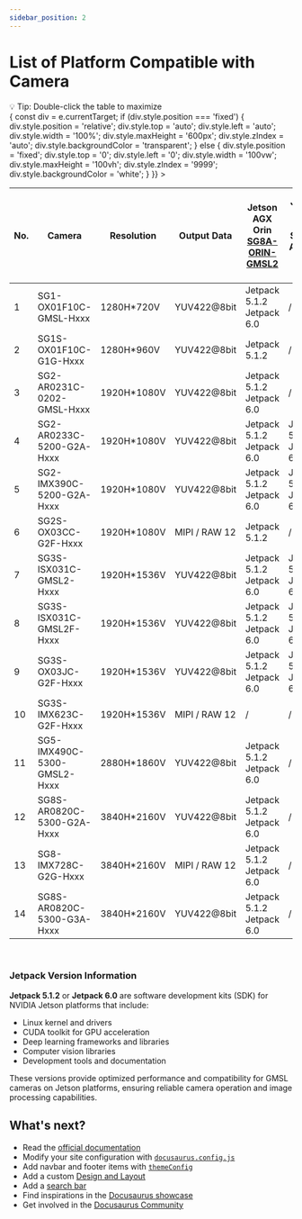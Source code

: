```yaml
---
sidebar_position: 2
---
```


# List of Platform Compatible with Camera

<div style={{ 
  marginBottom: '10px', 
  color: '#666', 
  fontSize: '14px',
  fontStyle: 'italic'
}}>
💡 Tip: Double-click the table to maximize
</div>

<div 
  style={{ 
    overflowX: 'auto', 
    overflowY: 'auto', 
    maxHeight: '600px', 
    width: '100%',
    cursor: 'pointer',
    transition: 'all 0.3s ease'
  }}
  onDoubleClick={(e) => {
    const div = e.currentTarget;
    if (div.style.position === 'fixed') {
      div.style.position = 'relative';
      div.style.top = 'auto';
      div.style.left = 'auto';
      div.style.width = '100%';
      div.style.maxHeight = '600px';
      div.style.zIndex = 'auto';
      div.style.backgroundColor = 'transparent';
    } else {
      div.style.position = 'fixed';
      div.style.top = '0';
      div.style.left = '0';
      div.style.width = '100vw';
      div.style.maxHeight = '100vh';
      div.style.zIndex = '9999';
      div.style.backgroundColor = 'white';
    }
  }}
>
<table style={{ width: '200%', borderCollapse: 'collapse' }}>
<thead>
<tr>
<th style={{ padding: '8px', border: '1px solid #ddd', backgroundColor: 'var(--ifm-color-primary-light)', color: 'black', whiteSpace: 'nowrap' }}>No.</th>
<th style={{ padding: '8px', border: '1px solid #ddd', backgroundColor: 'var(--ifm-color-primary-light)', color: 'black', whiteSpace: 'nowrap' }}>Camera</th>
<th style={{ padding: '8px', border: '1px solid #ddd', backgroundColor: 'var(--ifm-color-primary-light)', color: 'black', whiteSpace: 'nowrap' }}>Resolution</th>
<th style={{ padding: '8px', border: '1px solid #ddd', backgroundColor: 'var(--ifm-color-primary-light)', color: 'black', whiteSpace: 'nowrap' }}>Output Data</th>
<th style={{ padding: '8px', border: '1px solid #ddd', backgroundColor: 'var(--ifm-color-primary-light)', color: 'black', whiteSpace: 'nowrap' }}>Jetson AGX Orin<br/><a style={{color:'black',textDecoration:'underline'}} href="https://sensing-world.com/en/h-pd-65.html?recommendFromPid=0&fromMid=898">SG8A-ORIN-GMSL2</a></th>
<th style={{ padding: '8px', border: '1px solid #ddd', backgroundColor: 'var(--ifm-color-primary-light)', color: 'black', whiteSpace: 'nowrap' }}>Jetson AGX Orin<br/><a style={{color:'black',textDecoration:'underline'}} >SG8A-AGON-G2Y-A1</a></th>
<th style={{ padding: '8px', border: '1px solid #ddd', backgroundColor: 'var(--ifm-color-primary-light)', color: 'black', whiteSpace: 'nowrap' }}>Jetson AGX Orin<br/><a style={{color:'black',textDecoration:'underline'}} >SG10A-AGON-G2M-A1</a></th>
<th style={{ padding: '8px', border: '1px solid #ddd', backgroundColor: 'var(--ifm-color-primary-light)', color: 'black', whiteSpace: 'nowrap' }}>Jetson Orin Nano/NX<br/><a style={{color:'black',textDecoration:'underline'}} href="https://sensing-world.com/en/h-pd-168.html?recommendFromPid=0&fromMid=962">SG4A-NONX-G2Y-A1</a></th>
<th style={{ padding: '8px', border: '1px solid #ddd', backgroundColor: 'var(--ifm-color-primary-light)', color: 'black', whiteSpace: 'nowrap' }}>Jetson Orin Nano/NX<br/><a style={{color:'black',textDecoration:'underline'}} href="https://sensing-world.com/en/h-pd-80.html?recommendFromPid=0&fromMid=962">SG6C-ORNX-G2-F</a></th>
<th style={{ padding: '8px', border: '1px solid #ddd', backgroundColor: 'var(--ifm-color-primary-light)', color: 'black', whiteSpace: 'nowrap' }}>Jetson Orin Nano/NX<br/><a style={{color:'black',textDecoration:'underline'}} href="https://sensing-world.com/en/h-pd-79.html?recommendFromPid=0&fromMid=962">SG2A-G3-I4L-F</a></th>
<th style={{ padding: '8px', border: '1px solid #ddd', backgroundColor: 'var(--ifm-color-primary-light)', color: 'black', whiteSpace: 'nowrap' }}>Data collection product<br/><a style={{color:'black',textDecoration:'underline'}} >CCG3-8H</a></th>
<th style={{ padding: '8px', border: '1px solid #ddd', backgroundColor: 'var(--ifm-color-primary-light)', color: 'black', whiteSpace: 'nowrap' }}>Data collection product<br/><a style={{color:'black',textDecoration:'underline'}} >CCG3-8M</a></th>
</tr>
</thead>
<tbody>
<tr>
<td style={{ padding: '8px', border: '1px solid #ddd', textAlign: 'center', whiteSpace: 'nowrap' }}>1</td>
<td style={{ padding: '8px', border: '1px solid #ddd', textAlign: 'center', whiteSpace: 'nowrap' }}>SG1-OX01F10C-GMSL-Hxxx</td>
<td style={{ padding: '8px', border: '1px solid #ddd', textAlign: 'center', whiteSpace: 'nowrap' }}>1280H*720V</td>
<td style={{ padding: '8px', border: '1px solid #ddd', textAlign: 'center', whiteSpace: 'nowrap' }}>YUV422@8bit</td>
<td style={{ padding: '8px', border: '1px solid #ddd', textAlign: 'center', whiteSpace: 'nowrap' }}>Jetpack 5.1.2<br/>Jetpack 6.0</td>
<td style={{ padding: '8px', border: '1px solid #ddd', textAlign: 'center', whiteSpace: 'nowrap' }}>/</td>
<td style={{ padding: '8px', border: '1px solid #ddd', textAlign: 'center', whiteSpace: 'nowrap' }}>/</td>
<td style={{ padding: '8px', border: '1px solid #ddd', textAlign: 'center', whiteSpace: 'nowrap' }}>/</td>
<td style={{ padding: '8px', border: '1px solid #ddd', textAlign: 'center', whiteSpace: 'nowrap' }}>Jetpack 6.1</td>
<td style={{ padding: '8px', border: '1px solid #ddd', textAlign: 'center', whiteSpace: 'nowrap' }}>/</td>
<td style={{ padding: '8px', border: '1px solid #ddd', textAlign: 'center', whiteSpace: 'nowrap' }}>Yes</td>
<td style={{ padding: '8px', border: '1px solid #ddd', textAlign: 'center', whiteSpace: 'nowrap' }}>Yes</td>
</tr>
<tr>
<td style={{ padding: '8px', border: '1px solid #ddd', textAlign: 'center', whiteSpace: 'nowrap' }}>2</td>
<td style={{ padding: '8px', border: '1px solid #ddd', textAlign: 'center', whiteSpace: 'nowrap' }}>SG1S-OX01F10C-G1G-Hxxx</td>
<td style={{ padding: '8px', border: '1px solid #ddd', textAlign: 'center', whiteSpace: 'nowrap' }}>1280H*960V</td>
<td style={{ padding: '8px', border: '1px solid #ddd', textAlign: 'center', whiteSpace: 'nowrap' }}>YUV422@8bit</td>
<td style={{ padding: '8px', border: '1px solid #ddd', textAlign: 'center', whiteSpace: 'nowrap' }}>Jetpack 5.1.2</td>
<td style={{ padding: '8px', border: '1px solid #ddd', textAlign: 'center', whiteSpace: 'nowrap' }}>/</td>
<td style={{ padding: '8px', border: '1px solid #ddd', textAlign: 'center', whiteSpace: 'nowrap' }}>/</td>
<td style={{ padding: '8px', border: '1px solid #ddd', textAlign: 'center', whiteSpace: 'nowrap' }}>/</td>
<td style={{ padding: '8px', border: '1px solid #ddd', textAlign: 'center', whiteSpace: 'nowrap' }}>Jetpack 6.1</td>
<td style={{ padding: '8px', border: '1px solid #ddd', textAlign: 'center', whiteSpace: 'nowrap' }}>/</td>
<td style={{ padding: '8px', border: '1px solid #ddd', textAlign: 'center', whiteSpace: 'nowrap' }}>Yes</td>
<td style={{ padding: '8px', border: '1px solid #ddd', textAlign: 'center', whiteSpace: 'nowrap' }}>Yes</td>
</tr>
<tr>
<td style={{ padding: '8px', border: '1px solid #ddd', textAlign: 'center', whiteSpace: 'nowrap' }}>3</td>
<td style={{ padding: '8px', border: '1px solid #ddd', textAlign: 'center', whiteSpace: 'nowrap' }}>SG2-AR0231C-0202-GMSL-Hxxx</td>
<td style={{ padding: '8px', border: '1px solid #ddd', textAlign: 'center', whiteSpace: 'nowrap' }}>1920H*1080V</td>
<td style={{ padding: '8px', border: '1px solid #ddd', textAlign: 'center', whiteSpace: 'nowrap' }}>YUV422@8bit</td>
<td style={{ padding: '8px', border: '1px solid #ddd', textAlign: 'center', whiteSpace: 'nowrap' }}>Jetpack 5.1.2<br/>Jetpack 6.0</td>
<td style={{ padding: '8px', border: '1px solid #ddd', textAlign: 'center', whiteSpace: 'nowrap' }}>/</td>
<td style={{ padding: '8px', border: '1px solid #ddd', textAlign: 'center', whiteSpace: 'nowrap' }}>/</td>
<td style={{ padding: '8px', border: '1px solid #ddd', textAlign: 'center', whiteSpace: 'nowrap' }}>/</td>
<td style={{ padding: '8px', border: '1px solid #ddd', textAlign: 'center', whiteSpace: 'nowrap' }}>Jetpack 6.1</td>
<td style={{ padding: '8px', border: '1px solid #ddd', textAlign: 'center', whiteSpace: 'nowrap' }}>/</td>
<td style={{ padding: '8px', border: '1px solid #ddd', textAlign: 'center', whiteSpace: 'nowrap' }}>Yes</td>
<td style={{ padding: '8px', border: '1px solid #ddd', textAlign: 'center', whiteSpace: 'nowrap' }}>Yes</td>
</tr>
<tr>
<td style={{ padding: '8px', border: '1px solid #ddd', textAlign: 'center', whiteSpace: 'nowrap' }}>4</td>
<td style={{ padding: '8px', border: '1px solid #ddd', textAlign: 'center', whiteSpace: 'nowrap' }}>SG2-AR0233C-5200-G2A-Hxxx</td>
<td style={{ padding: '8px', border: '1px solid #ddd', textAlign: 'center', whiteSpace: 'nowrap' }}>1920H*1080V</td>
<td style={{ padding: '8px', border: '1px solid #ddd', textAlign: 'center', whiteSpace: 'nowrap' }}>YUV422@8bit</td>
<td style={{ padding: '8px', border: '1px solid #ddd', textAlign: 'center', whiteSpace: 'nowrap' }}>Jetpack 5.1.2<br/>Jetpack 6.0</td>
<td style={{ padding: '8px', border: '1px solid #ddd', textAlign: 'center', whiteSpace: 'nowrap' }}>Jetpack 5.1.2<br/>Jetpack 6.0</td>
<td style={{ padding: '8px', border: '1px solid #ddd', textAlign: 'center', whiteSpace: 'nowrap' }}>/</td>
<td style={{ padding: '8px', border: '1px solid #ddd', textAlign: 'center', whiteSpace: 'nowrap' }}>/</td>
<td style={{ padding: '8px', border: '1px solid #ddd', textAlign: 'center', whiteSpace: 'nowrap' }}>Jetpack 6.1</td>
<td style={{ padding: '8px', border: '1px solid #ddd', textAlign: 'center', whiteSpace: 'nowrap' }}>/</td>
<td style={{ padding: '8px', border: '1px solid #ddd', textAlign: 'center', whiteSpace: 'nowrap' }}>Yes</td>
<td style={{ padding: '8px', border: '1px solid #ddd', textAlign: 'center', whiteSpace: 'nowrap' }}>Yes</td>
</tr>
<tr>
<td style={{ padding: '8px', border: '1px solid #ddd', textAlign: 'center', whiteSpace: 'nowrap' }}>5</td>
<td style={{ padding: '8px', border: '1px solid #ddd', textAlign: 'center', whiteSpace: 'nowrap' }}>SG2-IMX390C-5200-G2A-Hxxx</td>
<td style={{ padding: '8px', border: '1px solid #ddd', textAlign: 'center', whiteSpace: 'nowrap' }}>1920H*1080V</td>
<td style={{ padding: '8px', border: '1px solid #ddd', textAlign: 'center', whiteSpace: 'nowrap' }}>YUV422@8bit</td>
<td style={{ padding: '8px', border: '1px solid #ddd', textAlign: 'center', whiteSpace: 'nowrap' }}>Jetpack 5.1.2<br/>Jetpack 6.0</td>
<td style={{ padding: '8px', border: '1px solid #ddd', textAlign: 'center', whiteSpace: 'nowrap' }}>Jetpack 5.1.2<br/>Jetpack 6.0</td>
<td style={{ padding: '8px', border: '1px solid #ddd', textAlign: 'center', whiteSpace: 'nowrap' }}>/</td>
<td style={{ padding: '8px', border: '1px solid #ddd', textAlign: 'center', whiteSpace: 'nowrap' }}>/</td>
<td style={{ padding: '8px', border: '1px solid #ddd', textAlign: 'center', whiteSpace: 'nowrap' }}>Jetpack 6.1</td>
<td style={{ padding: '8px', border: '1px solid #ddd', textAlign: 'center', whiteSpace: 'nowrap' }}>/</td>
<td style={{ padding: '8px', border: '1px solid #ddd', textAlign: 'center', whiteSpace: 'nowrap' }}>Yes</td>
<td style={{ padding: '8px', border: '1px solid #ddd', textAlign: 'center', whiteSpace: 'nowrap' }}>Yes</td>
</tr>
<tr>
<td style={{ padding: '8px', border: '1px solid #ddd', textAlign: 'center', whiteSpace: 'nowrap' }}>6</td>
<td style={{ padding: '8px', border: '1px solid #ddd', textAlign: 'center', whiteSpace: 'nowrap' }}>SG2S-OX03CC-G2F-Hxxx</td>
<td style={{ padding: '8px', border: '1px solid #ddd', textAlign: 'center', whiteSpace: 'nowrap' }}>1920H*1080V</td>
<td style={{ padding: '8px', border: '1px solid #ddd', textAlign: 'center', whiteSpace: 'nowrap' }}>MIPI / RAW 12</td>
<td style={{ padding: '8px', border: '1px solid #ddd', textAlign: 'center', whiteSpace: 'nowrap' }}>Jetpack 5.1.2</td>
<td style={{ padding: '8px', border: '1px solid #ddd', textAlign: 'center', whiteSpace: 'nowrap' }}>/</td>
<td style={{ padding: '8px', border: '1px solid #ddd', textAlign: 'center', whiteSpace: 'nowrap' }}>/</td>
<td style={{ padding: '8px', border: '1px solid #ddd', textAlign: 'center', whiteSpace: 'nowrap' }}>/</td>
<td style={{ padding: '8px', border: '1px solid #ddd', textAlign: 'center', whiteSpace: 'nowrap' }}>/</td>
<td style={{ padding: '8px', border: '1px solid #ddd', textAlign: 'center', whiteSpace: 'nowrap' }}>/</td>
<td style={{ padding: '8px', border: '1px solid #ddd', textAlign: 'center', whiteSpace: 'nowrap' }}>/</td>
<td style={{ padding: '8px', border: '1px solid #ddd', textAlign: 'center', whiteSpace: 'nowrap' }}>/</td>
</tr>
<tr>
<td style={{ padding: '8px', border: '1px solid #ddd', textAlign: 'center', whiteSpace: 'nowrap' }}>7</td>
<td style={{ padding: '8px', border: '1px solid #ddd', textAlign: 'center', whiteSpace: 'nowrap' }}>SG3S-ISX031C-GMSL2-Hxxx</td>
<td style={{ padding: '8px', border: '1px solid #ddd', textAlign: 'center', whiteSpace: 'nowrap' }}>1920H*1536V</td>
<td style={{ padding: '8px', border: '1px solid #ddd', textAlign: 'center', whiteSpace: 'nowrap' }}>YUV422@8bit</td>
<td style={{ padding: '8px', border: '1px solid #ddd', textAlign: 'center', whiteSpace: 'nowrap' }}>Jetpack 5.1.2<br/>Jetpack 6.0</td>
<td style={{ padding: '8px', border: '1px solid #ddd', textAlign: 'center', whiteSpace: 'nowrap' }}>Jetpack 5.1.2<br/>Jetpack 6.2</td>
<td style={{ padding: '8px', border: '1px solid #ddd', textAlign: 'center', whiteSpace: 'nowrap' }}>Jetpack 6.0</td>
<td style={{ padding: '8px', border: '1px solid #ddd', textAlign: 'center', whiteSpace: 'nowrap' }}>Jetpack 5.1.2</td>
<td style={{ padding: '8px', border: '1px solid #ddd', textAlign: 'center', whiteSpace: 'nowrap' }}>/</td>
<td style={{ padding: '8px', border: '1px solid #ddd', textAlign: 'center', whiteSpace: 'nowrap' }}>/</td>
<td style={{ padding: '8px', border: '1px solid #ddd', textAlign: 'center', whiteSpace: 'nowrap' }}>Yes</td>
<td style={{ padding: '8px', border: '1px solid #ddd', textAlign: 'center', whiteSpace: 'nowrap' }}>Yes</td>
</tr>
<tr>
<td style={{ padding: '8px', border: '1px solid #ddd', textAlign: 'center', whiteSpace: 'nowrap' }}>8</td>
<td style={{ padding: '8px', border: '1px solid #ddd', textAlign: 'center', whiteSpace: 'nowrap' }}>SG3S-ISX031C-GMSL2F-Hxxx</td>
<td style={{ padding: '8px', border: '1px solid #ddd', textAlign: 'center', whiteSpace: 'nowrap' }}>1920H*1536V</td>
<td style={{ padding: '8px', border: '1px solid #ddd', textAlign: 'center', whiteSpace: 'nowrap' }}>YUV422@8bit</td>
<td style={{ padding: '8px', border: '1px solid #ddd', textAlign: 'center', whiteSpace: 'nowrap' }}>Jetpack 5.1.2<br/>Jetpack 6.0</td>
<td style={{ padding: '8px', border: '1px solid #ddd', textAlign: 'center', whiteSpace: 'nowrap' }}>Jetpack 5.1.2<br/>Jetpack 6.2</td>
<td style={{ padding: '8px', border: '1px solid #ddd', textAlign: 'center', whiteSpace: 'nowrap' }}>Jetpack 6.0</td>
<td style={{ padding: '8px', border: '1px solid #ddd', textAlign: 'center', whiteSpace: 'nowrap' }}>Jetpack 5.1.2</td>
<td style={{ padding: '8px', border: '1px solid #ddd', textAlign: 'center', whiteSpace: 'nowrap' }}>Jetpack 5.1.2</td>
<td style={{ padding: '8px', border: '1px solid #ddd', textAlign: 'center', whiteSpace: 'nowrap' }}>/</td>
<td style={{ padding: '8px', border: '1px solid #ddd', textAlign: 'center', whiteSpace: 'nowrap' }}>Yes</td>
<td style={{ padding: '8px', border: '1px solid #ddd', textAlign: 'center', whiteSpace: 'nowrap' }}>Yes</td>
</tr>
<tr>
<td style={{ padding: '8px', border: '1px solid #ddd', textAlign: 'center', whiteSpace: 'nowrap' }}>9</td>
<td style={{ padding: '8px', border: '1px solid #ddd', textAlign: 'center', whiteSpace: 'nowrap' }}>SG3S-OX03JC-G2F-Hxxx</td>
<td style={{ padding: '8px', border: '1px solid #ddd', textAlign: 'center', whiteSpace: 'nowrap' }}>1920H*1536V</td>
<td style={{ padding: '8px', border: '1px solid #ddd', textAlign: 'center', whiteSpace: 'nowrap' }}>YUV422@8bit</td>
<td style={{ padding: '8px', border: '1px solid #ddd', textAlign: 'center', whiteSpace: 'nowrap' }}>Jetpack 5.1.2<br/>Jetpack 6.0</td>
<td style={{ padding: '8px', border: '1px solid #ddd', textAlign: 'center', whiteSpace: 'nowrap' }}>Jetpack 5.1.2<br/>Jetpack 6.2</td>
<td style={{ padding: '8px', border: '1px solid #ddd', textAlign: 'center', whiteSpace: 'nowrap' }}>/</td>
<td style={{ padding: '8px', border: '1px solid #ddd', textAlign: 'center', whiteSpace: 'nowrap' }}>Jetpack 5.1.2</td>
<td style={{ padding: '8px', border: '1px solid #ddd', textAlign: 'center', whiteSpace: 'nowrap' }}>/</td>
<td style={{ padding: '8px', border: '1px solid #ddd', textAlign: 'center', whiteSpace: 'nowrap' }}>/</td>
<td style={{ padding: '8px', border: '1px solid #ddd', textAlign: 'center', whiteSpace: 'nowrap' }}>Yes</td>
<td style={{ padding: '8px', border: '1px solid #ddd', textAlign: 'center', whiteSpace: 'nowrap' }}>Yes</td>
</tr>
<tr>
<td style={{ padding: '8px', border: '1px solid #ddd', textAlign: 'center', whiteSpace: 'nowrap' }}>10</td>
<td style={{ padding: '8px', border: '1px solid #ddd', textAlign: 'center', whiteSpace: 'nowrap' }}>SG3S-IMX623C-G2F-Hxxx</td>
<td style={{ padding: '8px', border: '1px solid #ddd', textAlign: 'center', whiteSpace: 'nowrap' }}>1920H*1536V</td>
<td style={{ padding: '8px', border: '1px solid #ddd', textAlign: 'center', whiteSpace: 'nowrap' }}>MIPI / RAW 12</td>
<td style={{ padding: '8px', border: '1px solid #ddd', textAlign: 'center', whiteSpace: 'nowrap' }}>/</td>
<td style={{ padding: '8px', border: '1px solid #ddd', textAlign: 'center', whiteSpace: 'nowrap' }}>/</td>
<td style={{ padding: '8px', border: '1px solid #ddd', textAlign: 'center', whiteSpace: 'nowrap' }}>/</td>
<td style={{ padding: '8px', border: '1px solid #ddd', textAlign: 'center', whiteSpace: 'nowrap' }}>/</td>
<td style={{ padding: '8px', border: '1px solid #ddd', textAlign: 'center', whiteSpace: 'nowrap' }}>/</td>
<td style={{ padding: '8px', border: '1px solid #ddd', textAlign: 'center', whiteSpace: 'nowrap' }}>/</td>
</tr>
<tr>
<td style={{ padding: '8px', border: '1px solid #ddd', textAlign: 'center', whiteSpace: 'nowrap' }}>11</td>
<td style={{ padding: '8px', border: '1px solid #ddd', textAlign: 'center', whiteSpace: 'nowrap' }}>SG5-IMX490C-5300-GMSL2-Hxxx</td>
<td style={{ padding: '8px', border: '1px solid #ddd', textAlign: 'center', whiteSpace: 'nowrap' }}>2880H*1860V</td>
<td style={{ padding: '8px', border: '1px solid #ddd', textAlign: 'center', whiteSpace: 'nowrap' }}>YUV422@8bit</td>
<td style={{ padding: '8px', border: '1px solid #ddd', textAlign: 'center', whiteSpace: 'nowrap' }}>Jetpack 5.1.2<br/>Jetpack 6.0</td>
<td style={{ padding: '8px', border: '1px solid #ddd', textAlign: 'center', whiteSpace: 'nowrap' }}>/</td>
<td style={{ padding: '8px', border: '1px solid #ddd', textAlign: 'center', whiteSpace: 'nowrap' }}>/</td>
<td style={{ padding: '8px', border: '1px solid #ddd', textAlign: 'center', whiteSpace: 'nowrap' }}>/</td>
<td style={{ padding: '8px', border: '1px solid #ddd', textAlign: 'center', whiteSpace: 'nowrap' }}>/</td>
<td style={{ padding: '8px', border: '1px solid #ddd', textAlign: 'center', whiteSpace: 'nowrap' }}>/</td>
<td style={{ padding: '8px', border: '1px solid #ddd', textAlign: 'center', whiteSpace: 'nowrap' }}>Yes</td>
<td style={{ padding: '8px', border: '1px solid #ddd', textAlign: 'center', whiteSpace: 'nowrap' }}>Yes</td>
</tr>
<tr>
<td style={{ padding: '8px', border: '1px solid #ddd', textAlign: 'center', whiteSpace: 'nowrap' }}>12</td>
<td style={{ padding: '8px', border: '1px solid #ddd', textAlign: 'center', whiteSpace: 'nowrap' }}>SG8S-AR0820C-5300-G2A-Hxxx</td>
<td style={{ padding: '8px', border: '1px solid #ddd', textAlign: 'center', whiteSpace: 'nowrap' }}>3840H*2160V</td>
<td style={{ padding: '8px', border: '1px solid #ddd', textAlign: 'center', whiteSpace: 'nowrap' }}>YUV422@8bit</td>
<td style={{ padding: '8px', border: '1px solid #ddd', textAlign: 'center', whiteSpace: 'nowrap' }}>Jetpack 5.1.2<br/>Jetpack 6.0</td>
<td style={{ padding: '8px', border: '1px solid #ddd', textAlign: 'center', whiteSpace: 'nowrap' }}>/</td>
<td style={{ padding: '8px', border: '1px solid #ddd', textAlign: 'center', whiteSpace: 'nowrap' }}>/</td>
<td style={{ padding: '8px', border: '1px solid #ddd', textAlign: 'center', whiteSpace: 'nowrap' }}>Jetpack 5.1.2</td>
<td style={{ padding: '8px', border: '1px solid #ddd', textAlign: 'center', whiteSpace: 'nowrap' }}>Jetpack 5.1.2</td>
<td style={{ padding: '8px', border: '1px solid #ddd', textAlign: 'center', whiteSpace: 'nowrap' }}>/</td>
<td style={{ padding: '8px', border: '1px solid #ddd', textAlign: 'center', whiteSpace: 'nowrap' }}>Yes</td>
<td style={{ padding: '8px', border: '1px solid #ddd', textAlign: 'center', whiteSpace: 'nowrap' }}>Yes</td>
</tr>
<tr>
<td style={{ padding: '8px', border: '1px solid #ddd', textAlign: 'center', whiteSpace: 'nowrap' }}>13</td>
<td style={{ padding: '8px', border: '1px solid #ddd', textAlign: 'center', whiteSpace: 'nowrap' }}>SG8-IMX728C-G2G-Hxxx</td>
<td style={{ padding: '8px', border: '1px solid #ddd', textAlign: 'center', whiteSpace: 'nowrap' }}>3840H*2160V</td>
<td style={{ padding: '8px', border: '1px solid #ddd', textAlign: 'center', whiteSpace: 'nowrap' }}>MIPI / RAW 12</td>
<td style={{ padding: '8px', border: '1px solid #ddd', textAlign: 'center', whiteSpace: 'nowrap' }}>Jetpack 5.1.2<br/>Jetpack 6.0</td>
<td style={{ padding: '8px', border: '1px solid #ddd', textAlign: 'center', whiteSpace: 'nowrap' }}>/</td>
<td style={{ padding: '8px', border: '1px solid #ddd', textAlign: 'center', whiteSpace: 'nowrap' }}>/</td>
<td style={{ padding: '8px', border: '1px solid #ddd', textAlign: 'center', whiteSpace: 'nowrap' }}>/</td>
<td style={{ padding: '8px', border: '1px solid #ddd', textAlign: 'center', whiteSpace: 'nowrap' }}>/</td>
<td style={{ padding: '8px', border: '1px solid #ddd', textAlign: 'center', whiteSpace: 'nowrap' }}>Jetpack 5.1.2</td>
<td style={{ padding: '8px', border: '1px solid #ddd', textAlign: 'center', whiteSpace: 'nowrap' }}>/</td>
<td style={{ padding: '8px', border: '1px solid #ddd', textAlign: 'center', whiteSpace: 'nowrap' }}>/</td>
</tr>
<tr>
<td style={{ padding: '8px', border: '1px solid #ddd', textAlign: 'center', whiteSpace: 'nowrap' }}>14</td>
<td style={{ padding: '8px', border: '1px solid #ddd', textAlign: 'center', whiteSpace: 'nowrap' }}>SG8S-AR0820C-5300-G3A-Hxxx</td>
<td style={{ padding: '8px', border: '1px solid #ddd', textAlign: 'center', whiteSpace: 'nowrap' }}>3840H*2160V</td>
<td style={{ padding: '8px', border: '1px solid #ddd', textAlign: 'center', whiteSpace: 'nowrap' }}>YUV422@8bit</td>
<td style={{ padding: '8px', border: '1px solid #ddd', textAlign: 'center', whiteSpace: 'nowrap' }}>Jetpack 5.1.2<br/>Jetpack 6.0</td>
<td style={{ padding: '8px', border: '1px solid #ddd', textAlign: 'center', whiteSpace: 'nowrap' }}>/</td>
<td style={{ padding: '8px', border: '1px solid #ddd', textAlign: 'center', whiteSpace: 'nowrap' }}>/</td>
<td style={{ padding: '8px', border: '1px solid #ddd', textAlign: 'center', whiteSpace: 'nowrap' }}>/</td>
<td style={{ padding: '8px', border: '1px solid #ddd', textAlign: 'center', whiteSpace: 'nowrap' }}>/</td>
<td style={{ padding: '8px', border: '1px solid #ddd', textAlign: 'center', whiteSpace: 'nowrap' }}>Jetpack 5.1.2</td>
<td style={{ padding: '8px', border: '1px solid #ddd', textAlign: 'center', whiteSpace: 'nowrap' }}>/</td>
<td style={{ padding: '8px', border: '1px solid #ddd', textAlign: 'center', whiteSpace: 'nowrap' }}>/</td>
</tr>
</tbody>
</table>
</div>

<br />
<div style={{ marginTop: '20px', padding: '15px', backgroundColor: '#f5f5f5', borderRadius: '5px' }}>
  <h3 style={{ marginBottom: '10px' }}>Jetpack Version Information</h3>
  <p>
    <strong style={{ color: 'var(--ifm-color-primary-light)' }}>Jetpack 5.1.2</strong> or <strong style={{ color: 'var(--ifm-color-primary-light)' }}>Jetpack 6.0</strong> are software development kits (SDK) for NVIDIA Jetson platforms that include:
  </p>
  <ul>
    <li>Linux kernel and drivers</li>
    <li>CUDA toolkit for GPU acceleration</li>
    <li>Deep learning frameworks and libraries</li>
    <li>Computer vision libraries</li>
    <li>Development tools and documentation</li>
  </ul>
  <p>
    These versions provide optimized performance and compatibility for GMSL cameras on Jetson platforms, ensuring reliable camera operation and image processing capabilities.
  </p>
</div>



## What's next?

- Read the [official documentation](https://docusaurus.io/)
- Modify your site configuration with [`docusaurus.config.js`](https://docusaurus.io/docs/api/docusaurus-config)
- Add navbar and footer items with [`themeConfig`](https://docusaurus.io/docs/api/themes/configuration)
- Add a custom [Design and Layout](https://docusaurus.io/docs/styling-layout)
- Add a [search bar](https://docusaurus.io/docs/search)
- Find inspirations in the [Docusaurus showcase](https://docusaurus.io/showcase)
- Get involved in the [Docusaurus Community](https://docusaurus.io/community/support)
